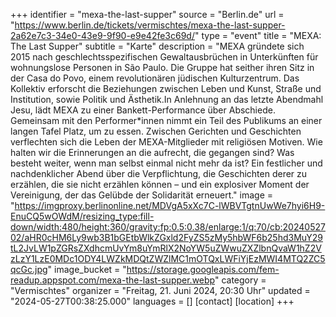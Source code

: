 +++
identifier = "mexa-the-last-supper"
source = "Berlin.de"
url = "https://www.berlin.de/tickets/vermischtes/mexa-the-last-supper-2a62e7c3-34e0-43e9-9f90-e9e42fe3c69d/"
type = "event"
title = "MEXA: The Last Supper"
subtitle = "Karte"
description = "MEXA gründete sich 2015 nach geschlechtsspezifischen Gewaltausbrüchen in Unterkünften für wohnungslose Personen in São Paulo. Die Gruppe hat seither ihren Sitz in der Casa do Povo, einem revolutionären jüdischen Kulturzentrum. Das Kollektiv erforscht die Beziehungen zwischen Leben und Kunst, Straße und Institution, sowie Politik und Ästhetik.In Anlehnung an das letzte Abendmahl Jesu, lädt MEXA zu einer Bankett-Performance über Abschiede. Gemeinsam mit den Performer*innen nimmt ein Teil des Publikums an einer langen Tafel Platz, um zu essen. Zwischen Gerichten und Geschichten verflechten sich die Leben der MEXA-Mitglieder mit religiösen Motiven. Wie halten wir die Erinnerungen an die aufrecht, die gegangen sind? Was besteht weiter, wenn man selbst einmal nicht mehr da ist? Ein festlicher und nachdenklicher Abend über die Verpflichtung, die Geschichten derer zu erzählen, die sie nicht erzählen können – und ein explosiver Moment der Vereinigung, der das Gelübde der Solidarität erneuert."
image = "https://imgproxy.berlinonline.net/MDVgA5xXc7C-lWBVTgtnUwWe7hyi6H9-EnuCQ5wOWdM/resizing_type:fill-down/width:480/height:360/gravity:fp:0.5:0.38/enlarge:1/q:70/cb:2024052702/aHR0cHM6Ly9wb3B1bGEtbWlkZGxld2FyZS5zMy5hbWF6b25hd3MuY29tL2JvLW1pZGRsZXdhcmUvYm8uYmRlX2NoYW5uZWwuZXZlbnQvaW1hZ2VzLzY1LzE0MDc1ODY4LWZkMDQtZWZlMC1mOTQxLWFiYjEzMWI4MTQ2ZC5qcGc.jpg"
image_bucket = "https://storage.googleapis.com/fem-readup.appspot.com/mexa-the-last-supper.webp"
category = "Vermischtes"
organizer = "Freitag, 21. Juni 2024, 20:30 Uhr"
updated = "2024-05-27T00:38:25.000"
languages = []
[contact]
[location]
+++